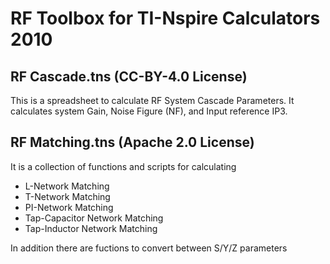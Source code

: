 # RF Toolbox for TI-Nspire Calculators 2010

## RF Cascade.tns (CC-BY-4.0 License)
This is a spreadsheet to calculate RF System Cascade Parameters. It calculates system Gain, Noise Figure (NF), and Input reference IP3.

## RF Matching.tns (Apache 2.0 License)
It is a collection of functions and scripts for calculating
 * L-Network Matching
 * T-Network Matching
 * PI-Network Matching
 * Tap-Capacitor Network Matching
 * Tap-Inductor Network Matching

In addition there are fuctions to convert between S/Y/Z parameters
